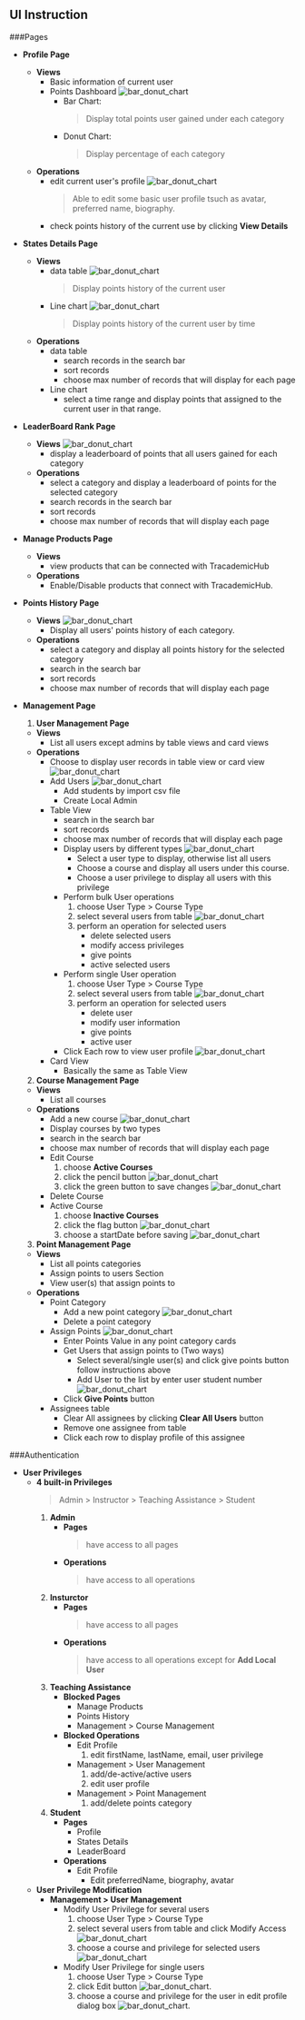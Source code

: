 UI Instruction
------------


###Pages

+ **Profile Page**
    + **Views**
        + Basic information of current user
        + Points Dashboard 
        ![bar_donut_chart](../images/readMe/bar_donut_chart.png)
            + Bar Chart: 
                > Display total points user gained under each category
            + Donut Chart:
                > Display percentage of each category
    + **Operations**
        + edit current user's profile
            ![bar_donut_chart](../images/readMe/edit_current_user.png)
            > Able to edit some basic user profile tsuch as avatar, preferred name, biography.
        + check points history of the current use by clicking **View Details**
        
+ **States Details Page**
    + **Views**
        + data table
            ![bar_donut_chart](../images/readMe/states_table.png)
            > Display points history of the current user
        + Line chart
            ![bar_donut_chart](../images/readMe/line_chart.png)
            > Display points history of the current user by time
    + **Operations**
        + data table
            + search records in the search bar
            + sort records
            + choose max number of records that will display for each page
        + Line chart
            + select a time range and display points that assigned to the current user in that range.

+ **LeaderBoard Rank Page**
    + **Views**
        ![bar_donut_chart](../images/readMe/leaderBoard_table.png)
        + display a leaderboard of points that all users gained for each category
    + **Operations**
        + select a category and display a leaderboard of points for the selected category
        + search records in the search bar
        + sort records
        + choose max number of records that will display each page
     
+ **Manage Products Page**
    + **Views**
        + view products that can be connected with TracademicHub
    + **Operations**
        + Enable/Disable products that connect with TracademicHub.
    
+ **Points History Page**
    + **Views**
        ![bar_donut_chart](../images/readMe/point_history_table.png)
        + Display all users' points history of each category.
    + **Operations**
        + select a category and display all points history for the selected category
        + search in the search bar
        + sort records
        + choose max number of records that will display each page
            
+ **Management Page**

    1. **User Management Page**
    + **Views**
        + List all users except admins by table views and card views
    + **Operations**
        + Choose to display user records in table view or card view
            ![bar_donut_chart](../images/readMe/grid_card_view.png)
        + Add Users
            ![bar_donut_chart](../images/readMe/add_user_btn.png)
            + Add students by import csv file
            + Create Local Admin
        + Table View
            + search in the search bar
            + sort records
            + choose max number of records that will display each page
            + Display users by different types
                ![bar_donut_chart](../images/readMe/display_user_type.png)
                + Select a user type to display, otherwise list all users
                + Choose a course and display all users under this course. 
                + Choose a user privilege to display all users with this privilege
            + Perform bulk User operations
                1. choose User Type > Course Type
                2. select several users from table
                    ![bar_donut_chart](../images/readMe/bulk_user_operations.png)
                3. perform an operation for selected users
                    + delete selected users
                    + modify access privileges
                    + give points
                    + active selected users
            + Perform single User operation
                1. choose User Type > Course Type
                2. select several users from table
                    ![bar_donut_chart](../images/readMe/single_user_operation.png)
                3. perform an operation for selected users
                    + delete user
                    + modify user information
                    + give points
                    + active user
            + Click Each row to view user profile
                ![bar_donut_chart](../images/readMe/view_user_profile.png)
        + Card View
            + Basically the same as Table View
    2. **Course Management Page**
    + **Views**
        + List all courses
    + **Operations**
        + Add a new course
            ![bar_donut_chart](../images/readMe/add_user_btn.png)
        + Display courses by two types
        + search in the search bar
        + choose max number of records that will display each page
        + Edit Course
            1. choose **Active Courses**
            2. click the pencil button
                ![bar_donut_chart](../images/readMe/edit_course_btn.png)
            3. click the green button to save changes
                ![bar_donut_chart](../images/readMe/edit_course_form.png)
        + Delete Course
        + Active Course
            1. choose **Inactive Courses**
            2. click the flag button
                ![bar_donut_chart](../images/readMe/active_course_btn.png)
            3. choose a startDate before saving
                ![bar_donut_chart](../images/readMe/active_course_form.png)
        
    3. **Point Management Page**
    + **Views**
        + List all points categories
        + Assign points to users Section
        + View user(s) that assign points to
    + **Operations**
        + Point Category
            + Add a new point category
                ![bar_donut_chart](../images/readMe/add_point_category_btn.png)
            + Delete a point category
        + Assign Points
            ![bar_donut_chart](../images/readMe/assign_points.png)
            + Enter Points Value in any point category cards
            + Get Users that assign points to (Two ways)
                + Select several/single user(s) and click give points button follow instructions above
                + Add User to the list by enter user student number
                    ![bar_donut_chart](../images/readMe/add_user_by_stn.png)
            + Click **Give Points** button
        + Assignees table
            + Clear All assignees by clicking **Clear All Users** button
            + Remove one assignee from table
            + Click each row to display profile of this assignee
                
            


###Authentication

+ **User Privileges**
    + **4 built-in Privileges**
        > Admin > Instructor > Teaching Assistance > Student
        1. **Admin**
            + **Pages**
                > have access to all pages
            + **Operations**
                > have access to all operations
        2. **Insturctor**
            + **Pages**
                > have access to all pages
            + **Operations**
                > have access to all operations except for **Add Local User**
        3. **Teaching Assistance**
            + **Blocked Pages**
                + Manage Products
                + Points History
                + Management > Course Management
            + **Blocked Operations**
                + Edit Profile
                    1. edit firstName, lastName, email, user privilege
                + Management > User Management
                    1. add/de-active/active users
                    2. edit user profile
                + Management > Point Management
                    1. add/delete points category
        4. **Student**
            + **Pages**
                + Profile
                + States Details
                + LeaderBoard
            + **Operations**
                + Edit Profile
                    + Edit preferredName, biography, avatar
    + **User Privilege Modification**
        + **Management > User Management**
            + Modify User Privilege for several users
                1. choose User Type > Course Type
                2. select several users from table and click Modify Access
                    ![bar_donut_chart](../images/readMe/bulk_user_operations.png)
                3. choose a course and privilege for selected users
                    ![bar_donut_chart](../images/readMe/modify_mutiple_privilge.png)
            + Modify User Privilege for single users
                1. choose User Type > Course Type
                2. click Edit button
                    ![bar_donut_chart](../images/readMe/edit_btn.png).
                3. choose a course and privilege for the user in edit profile dialog box
                    ![bar_donut_chart](../images/readMe/modify_single_privilege.png).

